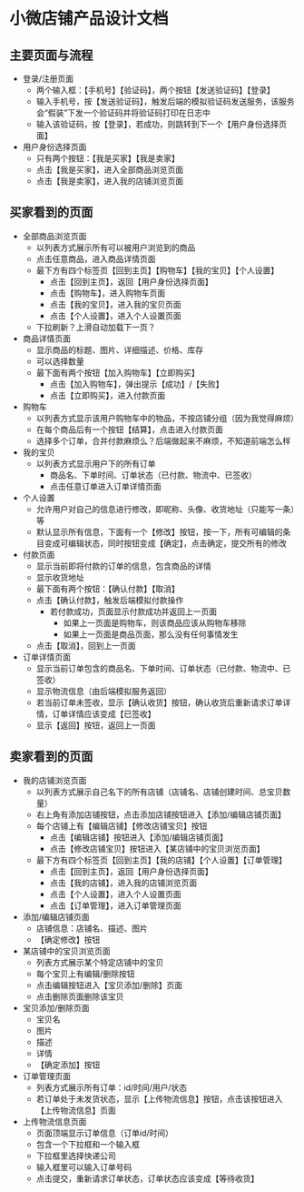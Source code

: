 # 小微店铺产品设计文档

## 主要页面与流程

- 登录/注册页面
  - 两个输入框：【手机号】【验证码】，两个按钮【发送验证码】【登录】
  - 输入手机号，按【发送验证码】，触发后端的模拟验证码发送服务，该服务会“假装”下发一个验证码并将验证码打印在日志中
  - 输入该验证码，按【登录】，若成功，则跳转到下一个【用户身份选择页面】
- 用户身份选择页面
  - 只有两个按钮：【我是买家】【我是卖家】
  - 点击【我是买家】，进入全部商品浏览页面
  - 点击【我是卖家】，进入我的店铺浏览页面

## 买家看到的页面

- 全部商品浏览页面
  - 以列表方式展示所有可以被用户浏览到的商品
  - 点击任意商品，进入商品详情页面
  - 最下方有四个标签页【回到主页】【购物车】【我的宝贝】【个人设置】
    - 点击【回到主页】，返回【用户身份选择页面】
    - 点击【购物车】，进入购物车页面
    - 点击【我的宝贝】，进入我的宝贝页面
    - 点击【个人设置】，进入个人设置页面
  - 下拉刷新？上滑自动加载下一页？
- 商品详情页面
  - 显示商品的标题、图片、详细描述、价格、库存
  - 可以选择数量
  - 最下面有两个按钮【加入购物车】【立即购买】
    - 点击【加入购物车】，弹出提示【成功】/【失败】
    - 点击【立即购买】，进入付款页面
- 购物车
  - 以列表方式显示该用户购物车中的物品，不按店铺分组（因为我觉得麻烦）
  - 在每个商品后有一个按钮【结算】，点击进入付款页面
  - 选择多个订单，合并付款麻烦么？后端做起来不麻烦，不知道前端怎么样
- 我的宝贝
  - 以列表方式显示用户下的所有订单
    - 商品名、下单时间、订单状态（已付款、物流中、已签收）
    - 点击任意订单进入订单详情页面
- 个人设置
  - 允许用户对自己的信息进行修改，即昵称、头像、收货地址（只能写一条）等
  - 默认显示所有信息，下面有一个【修改】按钮，按一下，所有可编辑的条目变成可编辑状态，同时按钮变成【确定】，点击确定，提交所有的修改
- 付款页面
  - 显示当前即将付款的订单的信息，包含商品的详情
  - 显示收货地址
  - 最下面有两个按钮：【确认付款】【取消】
  - 点击【确认付款】，触发后端模拟付款操作
    - 若付款成功，页面显示付款成功并返回上一页面
      - 如果上一页面是购物车，则该商品应该从购物车移除
      - 如果上一页面是商品页面，那么没有任何事情发生
  - 点击【取消】，回到上一页面
- 订单详情页面
  - 显示当前订单包含的商品名、下单时间、订单状态（已付款、物流中、已签收）
  - 显示物流信息（由后端模拟服务返回）
  - 若当前订单未签收，显示【确认收货】按钮，确认收货后重新请求订单详情，订单详情应该变成【已签收】
  - 显示【返回】按钮，返回上一页面

## 卖家看到的页面

- 我的店铺浏览页面
  - 以列表方式展示自己名下的所有店铺（店铺名、店铺创建时间、总宝贝数量）
  - 右上角有添加店铺按钮，点击添加店铺按钮进入【添加/编辑店铺页面】
  - 每个店铺上有【编辑店铺】【修改店铺宝贝】按钮
    - 点击【编辑店铺】按钮进入【添加/编辑店铺页面】
    - 点击【修改店铺宝贝】按钮进入【某店铺中的宝贝浏览页面】
  - 最下方有四个标签页【回到主页】【我的店铺】【个人设置】【订单管理】
    - 点击【回到主页】，返回【用户身份选择页面】
    - 点击【我的店铺】，进入我的店铺浏览页面
    - 点击【个人设置】，进入个人设置页面
    - 点击【订单管理】，进入订单管理页面
- 添加/编辑店铺页面
  - 店铺信息：店铺名、描述、图片
  - 【确定修改】按钮
- 某店铺中的宝贝浏览页面
  - 列表方式展示某个特定店铺中的宝贝
  - 每个宝贝上有编辑/删除按钮
  - 点击编辑按钮进入【宝贝添加/删除】页面
  - 点击删除页面删除该宝贝
- 宝贝添加/删除页面
  - 宝贝名
  - 图片
  - 描述
  - 详情
  - 【确定添加】按钮
- 订单管理页面
  - 列表方式展示所有订单：id/时间/用户/状态
  - 若订单处于未发货状态，显示【上传物流信息】按钮，点击该按钮进入【上传物流信息】页面
- 上传物流信息页面
  - 页面顶端显示订单信息（订单id/时间）
  - 包含一个下拉框和一个输入框
  - 下拉框里选择快递公司
  - 输入框里可以输入订单号码
  - 点击提交，重新请求订单状态，订单状态应该变成【等待收货】

